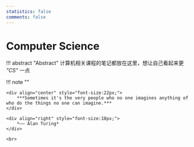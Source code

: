 ```yaml
---
statistics: false
comments: false
---
```


# Computer Science

!!! abstract "Abstract"
    计算机相关课程的笔记都放在这里，想让自己看起来更 *"CS"* 一点

!!! note ""
    <br>

    <div align="center" style="font-size:22px;">
        ***Sometimes it's the very people who no one imagines anything of who do the things no one can imagine.***
    </div>

    <div align="right" style="font-size:18px;">
        *—— Alan Turing*
    </div>

    <br>
